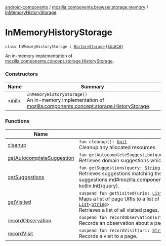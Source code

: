[android-components](../../index.md) / [mozilla.components.browser.storage.memory](../index.md) / [InMemoryHistoryStorage](./index.md)

# InMemoryHistoryStorage

`class InMemoryHistoryStorage : `[`HistoryStorage`](../../mozilla.components.concept.storage/-history-storage/index.md) [(source)](https://github.com/mozilla-mobile/android-components/blob/master/components/browser/storage-memory/src/main/java/mozilla/components/browser/storage/memory/InMemoryHistoryStorage.kt#L22)

An in-memory implementation of [mozilla.components.concept.storage.HistoryStorage](../../mozilla.components.concept.storage/-history-storage/index.md).

### Constructors

| Name | Summary |
|---|---|
| [&lt;init&gt;](-init-.md) | `InMemoryHistoryStorage()`<br>An in-memory implementation of [mozilla.components.concept.storage.HistoryStorage](../../mozilla.components.concept.storage/-history-storage/index.md). |

### Functions

| Name | Summary |
|---|---|
| [cleanup](cleanup.md) | `fun cleanup(): `[`Unit`](https://kotlinlang.org/api/latest/jvm/stdlib/kotlin/-unit/index.html)<br>Cleanup any allocated resources. |
| [getAutocompleteSuggestion](get-autocomplete-suggestion.md) | `fun getAutocompleteSuggestion(query: `[`String`](https://kotlinlang.org/api/latest/jvm/stdlib/kotlin/-string/index.html)`): `[`HistoryAutocompleteResult`](../../mozilla.components.concept.storage/-history-autocomplete-result/index.md)`?`<br>Retrieves domain suggestions which best match the [query](get-autocomplete-suggestion.md#mozilla.components.browser.storage.memory.InMemoryHistoryStorage$getAutocompleteSuggestion(kotlin.String)/query). |
| [getSuggestions](get-suggestions.md) | `fun getSuggestions(query: `[`String`](https://kotlinlang.org/api/latest/jvm/stdlib/kotlin/-string/index.html)`, limit: `[`Int`](https://kotlinlang.org/api/latest/jvm/stdlib/kotlin/-int/index.html)`): `[`List`](https://kotlinlang.org/api/latest/jvm/stdlib/kotlin.collections/-list/index.html)`<`[`SearchResult`](../../mozilla.components.concept.storage/-search-result/index.md)`>`<br>Retrieves suggestions matching the [query](get-suggestions.md#mozilla.components.browser.storage.memory.InMemoryHistoryStorage$getSuggestions(kotlin.String, kotlin.Int)/query). |
| [getVisited](get-visited.md) | `suspend fun getVisited(uris: `[`List`](https://kotlinlang.org/api/latest/jvm/stdlib/kotlin.collections/-list/index.html)`<`[`String`](https://kotlinlang.org/api/latest/jvm/stdlib/kotlin/-string/index.html)`>): `[`List`](https://kotlinlang.org/api/latest/jvm/stdlib/kotlin.collections/-list/index.html)`<`[`Boolean`](https://kotlinlang.org/api/latest/jvm/stdlib/kotlin/-boolean/index.html)`>`<br>Maps a list of page URIs to a list of booleans indicating if each URI was visited.`suspend fun getVisited(): `[`List`](https://kotlinlang.org/api/latest/jvm/stdlib/kotlin.collections/-list/index.html)`<`[`String`](https://kotlinlang.org/api/latest/jvm/stdlib/kotlin/-string/index.html)`>`<br>Retrieves a list of all visited pages. |
| [recordObservation](record-observation.md) | `suspend fun recordObservation(uri: `[`String`](https://kotlinlang.org/api/latest/jvm/stdlib/kotlin/-string/index.html)`, observation: `[`PageObservation`](../../mozilla.components.concept.storage/-page-observation/index.md)`): `[`Unit`](https://kotlinlang.org/api/latest/jvm/stdlib/kotlin/-unit/index.html)<br>Records an observation about a page. |
| [recordVisit](record-visit.md) | `suspend fun recordVisit(uri: `[`String`](https://kotlinlang.org/api/latest/jvm/stdlib/kotlin/-string/index.html)`, visitType: `[`VisitType`](../../mozilla.components.concept.storage/-visit-type/index.md)`): `[`Unit`](https://kotlinlang.org/api/latest/jvm/stdlib/kotlin/-unit/index.html)<br>Records a visit to a page. |
